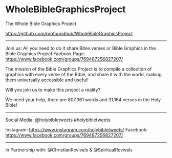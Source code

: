 # WholeBibleGraphicsProject
 The Whole Bible Graphics Project

https://github.com/profoundhub/WholeBibleGraphicsProject


___

Join us: All you need to do it share Bible verses or Bible Graphics in the Bible Graphics Project Faebook Page: https://www.facebook.com/groups/769487256827207/

The mission of the Bible Graphics Project is to compile a collection of graphics with every verse of the Bible, and share it with the world, making them universally accessible and useful!
 
Will you join us to make this project a reality?
 
We need your help, there are 807,361 words and 31,164 verses in the Holy Bible!
___

Social Media: @holybibletweets #holybibletweets

Instagram: https://www.instagram.com/holybibletweets/
Facebook: https://www.facebook.com/groups/769487256827207/

___

In Partnership with: @ChristianRevivals & @SpiritualRevivals
